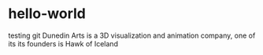 # hello-world
testing git
Dunedin Arts is a 3D visualization and animation company, one of its its founders is Hawk of Iceland
